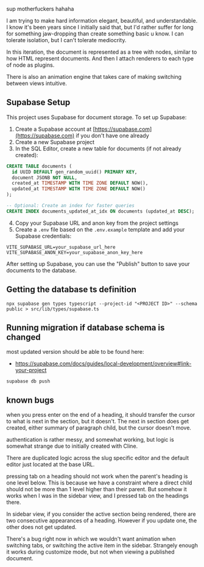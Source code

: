 sup motherfuckers hahaha

I am trying to make hard information elegant, beautiful, and understandable. I know it's been years since I initially said that, but I'd rather suffer for long for something jaw-dropping than create something basic u know. I can tolerate isolation, but I can't tolerate mediocrity.

In this iteration, the document is represented as a tree with nodes, similar to how HTML represent documents. And then I attach renderers to each type of node as plugins.

There is also an animation engine that takes care of making switching between views intuitive.

## Supabase Setup

This project uses Supabase for document storage. To set up Supabase:

1. Create a Supabase account at [https://supabase.com](https://supabase.com) if you don't have one already
2. Create a new Supabase project
3. In the SQL Editor, create a new table for documents (if not already created):

```sql
CREATE TABLE documents (
  id UUID DEFAULT gen_random_uuid() PRIMARY KEY,
  document JSONB NOT NULL,
  created_at TIMESTAMP WITH TIME ZONE DEFAULT NOW(),
  updated_at TIMESTAMP WITH TIME ZONE DEFAULT NOW()
);

-- Optional: Create an index for faster queries
CREATE INDEX documents_updated_at_idx ON documents (updated_at DESC);
```

4. Copy your Supabase URL and anon key from the project settings
5. Create a `.env` file based on the `.env.example` template and add your Supabase credentials:

```
VITE_SUPABASE_URL=your_supabase_url_here
VITE_SUPABASE_ANON_KEY=your_supabase_anon_key_here
```

After setting up Supabase, you can use the "Publish" button to save your documents to the database.

## Getting the database ts definition

```
npx supabase gen types typescript --project-id "<PROJECT ID>" --schema public > src/lib/types/supabase.ts
```

## Running migration if database schema is changed

most updated version should be able to be found here: 
- https://supabase.com/docs/guides/local-development/overview#link-your-project



```
supabase db push
```


## known bugs

when you press enter on the end of a heading, it should transfer the cursor to what is next in the section, but it doesn't. The next in section does get created, either summary of paragraph child, but the cursor doesn't move.

authentication is rather messy, and somewhat working, but logic is somewhat strange due to initially created with Cline.

There are duplicated logic across the slug specific editor and the default editor just located at the base URL.

pressing tab on a heading should not work when the parent's heading is one level below. This is because we have a constraint where a direct child should not be more than 1 level higher than their parent. But somehow it works when I was in the sidebar view, and I pressed tab on the headings there.

In sidebar view, if you consider the active section being rendered, there are two consecutive appearances of  a heading. However if you update one, the other does not get updated.

There's a bug right now in which we wouldn't want animation when switching tabs, or switching the active item in the sidebar. Strangely enough it works during customize mode, but not when viewing a published document.
